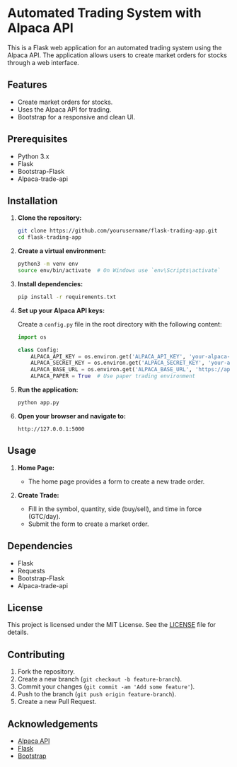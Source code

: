 # Automated Trading System with Alpaca API

This is a Flask web application for an automated trading system using the Alpaca API. The application allows users to create market orders for stocks through a web interface.

## Features

- Create market orders for stocks.
- Uses the Alpaca API for trading.
- Bootstrap for a responsive and clean UI.

## Prerequisites

- Python 3.x
- Flask
- Bootstrap-Flask
- Alpaca-trade-api

## Installation

1. **Clone the repository:**

    ```bash
    git clone https://github.com/yourusername/flask-trading-app.git
    cd flask-trading-app
    ```

2. **Create a virtual environment:**

    ```bash
    python3 -m venv env
    source env/bin/activate  # On Windows use `env\Scripts\activate`
    ```

3. **Install dependencies:**

    ```bash
    pip install -r requirements.txt
    ```

4. **Set up your Alpaca API keys:**

    Create a `config.py` file in the root directory with the following content:

    ```python
    import os

    class Config:
        ALPACA_API_KEY = os.environ.get('ALPACA_API_KEY', 'your-alpaca-api-key')
        ALPACA_SECRET_KEY = os.environ.get('ALPACA_SECRET_KEY', 'your-alpaca-secret-key')
        ALPACA_BASE_URL = os.environ.get('ALPACA_BASE_URL', 'https://api.alpaca.markets')
        ALPACA_PAPER = True  # Use paper trading environment
    ```

5. **Run the application:**

    ```bash
    python app.py
    ```

6. **Open your browser and navigate to:**

    ```
    http://127.0.0.1:5000
    ```


## Usage

1. **Home Page:**

    - The home page provides a form to create a new trade order.

2. **Create Trade:**

    - Fill in the symbol, quantity, side (buy/sell), and time in force (GTC/day).
    - Submit the form to create a market order.

## Dependencies

- Flask
- Requests
- Bootstrap-Flask
- Alpaca-trade-api

## License

This project is licensed under the MIT License. See the [LICENSE](LICENSE) file for details.

## Contributing

1. Fork the repository.
2. Create a new branch (`git checkout -b feature-branch`).
3. Commit your changes (`git commit -am 'Add some feature'`).
4. Push to the branch (`git push origin feature-branch`).
5. Create a new Pull Request.

## Acknowledgements

- [Alpaca API](https://alpaca.markets/)
- [Flask](https://flask.palletsprojects.com/)
- [Bootstrap](https://getbootstrap.com/)
